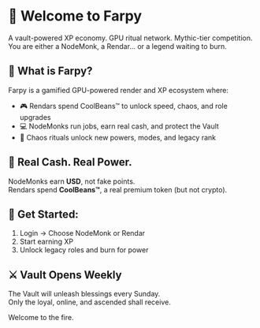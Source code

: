 # 🧠 Welcome to Farpy

A vault-powered XP economy. GPU ritual network. Mythic-tier competition.  
You are either a NodeMonk, a Rendar... or a legend waiting to burn.

## 🌱 What is Farpy?
Farpy is a gamified GPU-powered render and XP ecosystem where:

- 🎮 Rendars spend CoolBeans™ to unlock speed, chaos, and role upgrades
- 💻 NodeMonks run jobs, earn real cash, and protect the Vault
- 🧿 Chaos rituals unlock new powers, modes, and legacy rank

## 💸 Real Cash. Real Power.
NodeMonks earn **USD**, not fake points.  
Rendars spend **CoolBeans™**, a real premium token (but not crypto).

## 🚀 Get Started:
1. Login → Choose NodeMonk or Rendar
2. Start earning XP
3. Unlock legacy roles and burn for power

## ⚔️ Vault Opens Weekly
The Vault will unleash blessings every Sunday.  
Only the loyal, online, and ascended shall receive.

Welcome to the fire.
